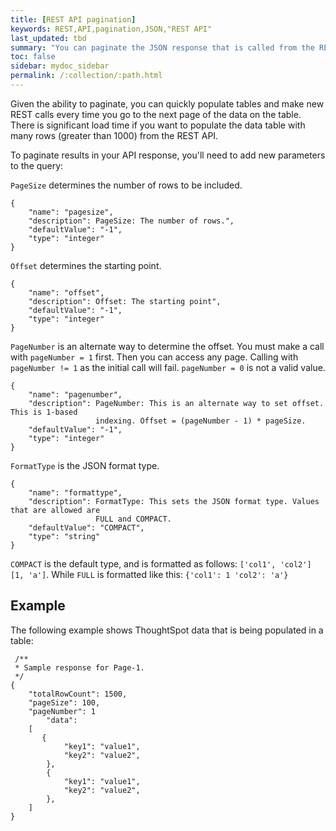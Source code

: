```yaml
---
title: [REST API pagination]
keywords: REST,API,pagination,JSON,"REST API"
last_updated: tbd
summary: "You can paginate the JSON response that is called from the REST API. The order of the data is retained from page to page."
toc: false
sidebar: mydoc_sidebar
permalink: /:collection/:path.html
---
```

Given the ability to paginate, you can quickly populate tables and make new REST calls every time you go to the next page of the data on the table. There is significant load time if you want to populate the data table with many rows (greater than 1000) from the REST API.

To paginate results in your API response, you'll need to add new parameters to the query:

`PageSize` determines the number of rows to be included.

```
{
    "name": "pagesize",
    "description": PageSize: The number of rows.",
    "defaultValue": "-1",
    "type": "integer"
}
```

`Offset` determines the starting point.

```
{
    "name": "offset",
    "description": Offset: The starting point",
    "defaultValue": "-1",
    "type": "integer"
}
```

`PageNumber` is an alternate way to determine the offset. You must make a call with `pageNumber = 1` first. Then you can access any page. Calling with `pageNumber != 1` as the initial call will fail. `pageNumber = 0` is not a valid value.

```
{
    "name": "pagenumber",
    "description": PageNumber: This is an alternate way to set offset. This is 1-based
                   indexing. Offset = (pageNumber - 1) * pageSize.
    "defaultValue": "-1",
    "type": "integer"
}
```

`FormatType` is the JSON format type.

```
{
    "name": "formattype",
    "description": FormatType: This sets the JSON format type. Values that are allowed are
                   FULL and COMPACT.
    "defaultValue": "COMPACT",
    "type": "string"
}
```

`COMPACT` is the default type, and is formatted as follows: `['col1', 'col2'] [1, 'a']`. While `FULL` is formatted like this: `{'col1': 1 'col2': 'a'}`

## Example

The following example shows ThoughtSpot data that is being populated in a table:

```
 /**
 * Sample response for Page-1.
 */
{
    "totalRowCount": 1500,
    "pageSize": 100,
    "pageNumber": 1
        "data":
    [    
       {
            "key1": "value1",
            "key2": "value2",
        },
        {
            "key1": "value1",
            "key2": "value2",
        },
    ]
}
```
